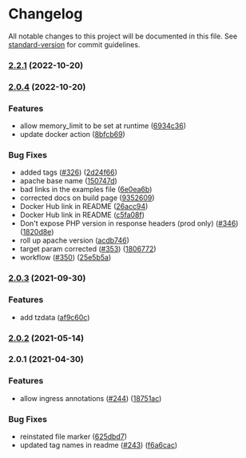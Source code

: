 # Changelog

All notable changes to this project will be documented in this file. See [standard-version](https://github.com/conventional-changelog/standard-version) for commit guidelines.

### [2.2.1](https://github.com/tobybatch/kimai2/compare/v2.0.4...v2.2.1) (2022-10-20)

### [2.0.4](https://github.com/tobybatch/kimai2/compare/v2.2.0...v2.0.4) (2022-10-20)

### Features

* allow memory_limit to be set at runtime ([6934c36](https://github.com/tobybatch/kimai2/commits/6934c36588664a8d7659a225d399a1f3b14a7ebb))
* update docker action ([8bfcb69](https://github.com/tobybatch/kimai2/commits/8bfcb6918fb9c5dbedf4491c0d9c2c454edfd870))

### Bug Fixes

* added tags ([#326](https://github.com/tobybatch/kimai2/issues/326)) ([2d24f66](https://github.com/tobybatch/kimai2/commits/2d24f667a987cbd7459913ff327ebe5d757e73b1))
* apache base name ([150747d](https://github.com/tobybatch/kimai2/commits/150747da7445666c7537ff5e633cac4f3675e147))
* bad links in the examples file ([6e0ea6b](https://github.com/tobybatch/kimai2/commits/6e0ea6ba8078bdf2680a06b6a5d0decf0d9db798))
* corrected docs on build page ([9352609](https://github.com/tobybatch/kimai2/commits/935260940a4e08b7b4f937efb3bda8ada1d289bd))
* Docker Hub link in README ([26acc94](https://github.com/tobybatch/kimai2/commits/26acc945e1e0329cfcbf675754d0820364d10058))
* Docker Hub link in README ([c5fa08f](https://github.com/tobybatch/kimai2/commits/c5fa08fdab084fca7322472ee9f5d145b2f0bddb))
* Don't expose PHP version in response headers (prod only) ([#346](https://github.com/tobybatch/kimai2/issues/346)) ([1820d8e](https://github.com/tobybatch/kimai2/commits/1820d8e59dde3922f2899dc6ed141a55cc2bd2b7))
* roll up apache version ([acdb746](https://github.com/tobybatch/kimai2/commits/acdb74697cb75370422bfaf1df4b80b43e799e1f))
* target param corrected ([#353](https://github.com/tobybatch/kimai2/issues/353)) ([1806772](https://github.com/tobybatch/kimai2/commits/1806772f3fa16ce901255891ff574faa23836990))
* workflow ([#350](https://github.com/tobybatch/kimai2/issues/350)) ([25e5b5a](https://github.com/tobybatch/kimai2/commits/25e5b5ab8754f6133820c6e7c90cd27c2b1eb4ce))

### [2.0.3](https://github.com/tobybatch/kimai2/compare/v2.2.0...v2.0.3) (2021-09-30)

### Features

* add tzdata ([af9c60c](https://github.com/tobybatch/kimai2/commits/af9c60c27423668ab939da13a003aae891fa75d7))

### [2.0.2](https://github.com/tobybatch/kimai2/compare/v2.0.1...v2.0.2) (2021-05-14)

### 2.0.1 (2021-04-30)

### Features

* allow ingress annotations ([#244](https://github.com/tobybatch/kimai2/issues/244)) ([18751ac](https://github.com/tobybatch/kimai2/commits/18751acebf03b4ee56d631cebc587ab8b7bef997))

### Bug Fixes

* reinstated  file marker ([625dbd7](https://github.com/tobybatch/kimai2/commits/625dbd7a26dba0c0d3005ca142be91b08a9c2a23))
* updated tag names in readme ([#243](https://github.com/tobybatch/kimai2/issues/243)) ([f6a6cac](https://github.com/tobybatch/kimai2/commits/f6a6cac3554d4ecd5fb1e2a1a30fec02ae1cd649))
